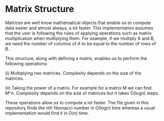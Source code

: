# Matrix Structure

Matrices are well know mathematical objects that enable us to compute data easier and almost always, a lot faster. This implementation assumes that the user is following the rules of applying operations such as matrix multiplication when multiplying them. For example, if we multiply A and B, we need the number of columns of A to be equal to the number of rows of B.

This structure, along with defining a matrix, enables us to perform the following operations:

(i) Multiplying two matrices. Complexity depends on the size of the matrices.

(ii) Taking the power of a matrix. For example for a matrix M we can find M^n. Complexity depends on the size of matrices but it takes O(logn) steps.

These operations allow us to compute a lot faster. The file given in this repository finds the nth fibonacci number in O(logn) time whereas a usual implementation would find it in O(n) time.
